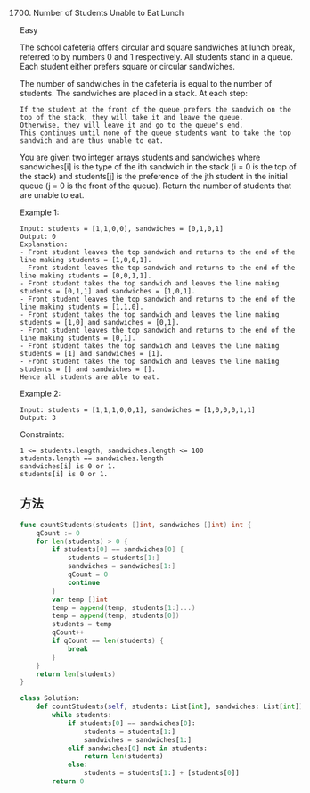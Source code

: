1700. Number of Students Unable to Eat Lunch


Easy


The school cafeteria offers circular and square sandwiches at lunch break, referred to by numbers 0 and 1 respectively. All students stand in a queue. Each student either prefers square or circular sandwiches.

The number of sandwiches in the cafeteria is equal to the number of students. The sandwiches are placed in a stack. At each step:

```
If the student at the front of the queue prefers the sandwich on the top of the stack, they will take it and leave the queue.
Otherwise, they will leave it and go to the queue's end.
This continues until none of the queue students want to take the top sandwich and are thus unable to eat.
```

You are given two integer arrays students and sandwiches where sandwiches[i] is the type of the i​​​​​​th sandwich in the stack (i = 0 is the top of the stack) and students[j] is the preference of the j​​​​​​th student in the initial queue (j = 0 is the front of the queue). Return the number of students that are unable to eat.

 

Example 1:

```
Input: students = [1,1,0,0], sandwiches = [0,1,0,1]
Output: 0 
Explanation:
- Front student leaves the top sandwich and returns to the end of the line making students = [1,0,0,1].
- Front student leaves the top sandwich and returns to the end of the line making students = [0,0,1,1].
- Front student takes the top sandwich and leaves the line making students = [0,1,1] and sandwiches = [1,0,1].
- Front student leaves the top sandwich and returns to the end of the line making students = [1,1,0].
- Front student takes the top sandwich and leaves the line making students = [1,0] and sandwiches = [0,1].
- Front student leaves the top sandwich and returns to the end of the line making students = [0,1].
- Front student takes the top sandwich and leaves the line making students = [1] and sandwiches = [1].
- Front student takes the top sandwich and leaves the line making students = [] and sandwiches = [].
Hence all students are able to eat.
```

Example 2:

```
Input: students = [1,1,1,0,0,1], sandwiches = [1,0,0,0,1,1]
Output: 3
```
 

Constraints:

```
1 <= students.length, sandwiches.length <= 100
students.length == sandwiches.length
sandwiches[i] is 0 or 1.
students[i] is 0 or 1.
```

## 方法


```go
func countStudents(students []int, sandwiches []int) int {
    qCount := 0
	for len(students) > 0 {
		if students[0] == sandwiches[0] {
			students = students[1:]
			sandwiches = sandwiches[1:]
			qCount = 0
			continue
		}
		var temp []int
		temp = append(temp, students[1:]...)
		temp = append(temp, students[0])
		students = temp
		qCount++
		if qCount == len(students) {
			break
		}
	}
	return len(students)
}
```

```python
class Solution:
    def countStudents(self, students: List[int], sandwiches: List[int]) -> int:
        while students:
            if students[0] == sandwiches[0]:
                students = students[1:]
                sandwiches = sandwiches[1:]
            elif sandwiches[0] not in students:
                return len(students)
            else:
                students = students[1:] + [students[0]]
        return 0
```